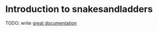 # Introduction to snakesandladders

TODO: write [great documentation](http://jacobian.org/writing/what-to-write/)
